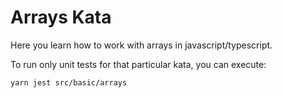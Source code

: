 Arrays Kata
============

Here you learn how to work with arrays in javascript/typescript.

To run only unit tests for that particular kata, you can execute:

```bash
yarn jest src/basic/arrays
```
